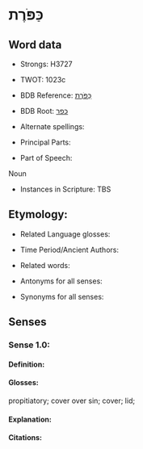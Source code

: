 # כַּפֹּרֶת

<!-- Status: S2="NeedsEdits" -->
<!-- Lexica used for edits:   -->

## Word data

* Strongs: H3727

* TWOT: 1023c

* BDB Reference: [כַּפֹּרֶת](rc://en/bdb/dict/k.ct.ae)

* BDB Root: [כפר](rc://en/bdb/dict/k.ct.aa)

* Alternate spellings:

* Principal Parts:

* Part of Speech:

Noun

* Instances in Scripture: TBS

## Etymology:

* Related Language glosses:

* Time Period/Ancient Authors:

* Related words:

* Antonyms for all senses:

* Synonyms for all senses:

## Senses

### Sense 1.0:

#### Definition:

#### Glosses:

propitiatory; cover over sin; cover; lid; 

#### Explanation:

#### Citations:



